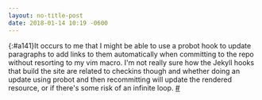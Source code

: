 ```yaml
---
layout: no-title-post
date: 2018-01-14 10:19 -0600
---
```

[](){:#a141}It occurs to me that I might be able to use a probot hook to update paragraphs to add links to them automatically when committing to the repo without resorting to my vim macro. I'm not really sure how the Jekyll hooks that build the site are related to checkins though and whether doing an update using probot and then recommitting will update the rendered resource, or if there's some risk of an infinite loop. [#](#a141)

